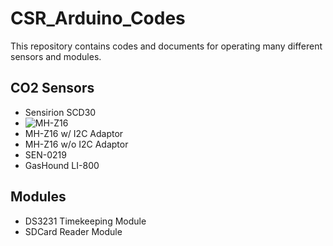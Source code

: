 # CSR_Arduino_Codes

This repository contains codes and documents for operating many different sensors and modules.

## CO2 Sensors
- Sensirion SCD30
- ![MH-Z16](Photos/MH-Z16_VersionA_Pic.jpg)  
- MH-Z16 w/ I2C Adaptor
- MH-Z16 w/o I2C Adaptor
- SEN-0219
- GasHound LI-800

## Modules
- DS3231 Timekeeping Module
- SDCard Reader Module
